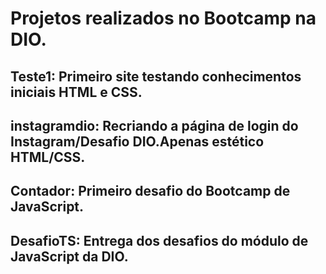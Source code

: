 # Projetos realizados no Bootcamp na DIO.
## Teste1: Primeiro site testando conhecimentos iniciais HTML e CSS.
## instagramdio: Recriando a página de login do Instagram/Desafio DIO.Apenas estético HTML/CSS.
## Contador: Primeiro desafio do Bootcamp de JavaScript.
## DesafioTS: Entrega dos desafios do módulo de JavaScript da DIO.